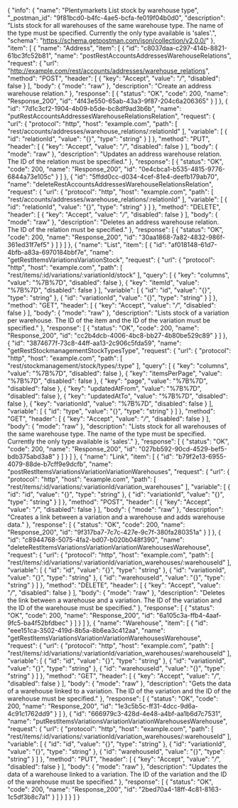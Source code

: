 {
  "info": {
    "name": "Plentymarkets List stock by warehouse type",
    "_postman_id": "9f81bcd0-b4fc-4ae5-bcfa-fe019f04b0d0",
    "description": "Lists stock for all warehouses of the same warehouse type. The name of the type must be specified. Currently the only type available is 'sales'.",
    "schema": "https://schema.getpostman.com/json/collection/v2.0.0/"
  },
  "item": [
    {
      "name": "Address",
      "item": [
        {
          "id": "c8037daa-c297-414b-8821-61bc3fc52b81",
          "name": "postRestAccountsAddressesWarehouseRelations",
          "request": {
            "url": "http://example.com/rest/accounts/addresses/warehouse_relations",
            "method": "POST",
            "header": [
              {
                "key": "Accept",
                "value": "*/*",
                "disabled": false
              }
            ],
            "body": {
              "mode": "raw"
            },
            "description": "Create an address warehouse relation."
          },
          "response": [
            {
              "status": "OK",
              "code": 200,
              "name": "Response_200",
              "id": "4f43e550-65ab-43a3-9f87-204c6a206365"
            }
          ]
        },
        {
          "id": "7d1c3cf2-1904-4b09-b5de-bc8df9ad3b6b",
          "name": "putRestAccountsAddressesWarehouseRelationsRelation",
          "request": {
            "url": {
              "protocol": "http",
              "host": "example.com",
              "path": [
                "rest/accounts/addresses/warehouse_relations/:relationId"
              ],
              "variable": [
                {
                  "id": "relationId",
                  "value": "{}",
                  "type": "string"
                }
              ]
            },
            "method": "PUT",
            "header": [
              {
                "key": "Accept",
                "value": "*/*",
                "disabled": false
              }
            ],
            "body": {
              "mode": "raw"
            },
            "description": "Updates an address warehouse relation. The ID of the relation must be specified."
          },
          "response": [
            {
              "status": "OK",
              "code": 200,
              "name": "Response_200",
              "id": "0e4cbca1-b535-4815-9776-6844a73e105c"
            }
          ]
        },
        {
          "id": "5ffdd0cc-d034-4cef-81e4-deefb179ab70",
          "name": "deleteRestAccountsAddressesWarehouseRelationsRelation",
          "request": {
            "url": {
              "protocol": "http",
              "host": "example.com",
              "path": [
                "rest/accounts/addresses/warehouse_relations/:relationId"
              ],
              "variable": [
                {
                  "id": "relationId",
                  "value": "{}",
                  "type": "string"
                }
              ]
            },
            "method": "DELETE",
            "header": [
              {
                "key": "Accept",
                "value": "*/*",
                "disabled": false
              }
            ],
            "body": {
              "mode": "raw"
            },
            "description": "Deletes an address warehouse relation. The ID of the relation must be specified."
          },
          "response": [
            {
              "status": "OK",
              "code": 200,
              "name": "Response_200",
              "id": "30aa1868-7a82-4832-986f-361ed31f7ef5"
            }
          ]
        }
      ]
    },
    {
      "name": "List",
      "item": [
        {
          "id": "af018148-61d7-4bfb-a83a-6970184bbf7e",
          "name": "getRestItemsVariationsVariationStock",
          "request": {
            "url": {
              "protocol": "http",
              "host": "example.com",
              "path": [
                "rest/items/:id/variations/:variationId/stock"
              ],
              "query": [
                {
                  "key": "columns",
                  "value": "%7B%7D",
                  "disabled": false
                },
                {
                  "key": "itemId",
                  "value": "%7B%7D",
                  "disabled": false
                }
              ],
              "variable": [
                {
                  "id": "id",
                  "value": "{}",
                  "type": "string"
                },
                {
                  "id": "variationId",
                  "value": "{}",
                  "type": "string"
                }
              ]
            },
            "method": "GET",
            "header": [
              {
                "key": "Accept",
                "value": "*/*",
                "disabled": false
              }
            ],
            "body": {
              "mode": "raw"
            },
            "description": "Lists stock of a variation per warehouse. The ID of the item and the ID of the variation must be specified."
          },
          "response": [
            {
              "status": "OK",
              "code": 200,
              "name": "Response_200",
              "id": "cc2b4dcb-4006-4bc8-bb27-4b80be529c89"
            }
          ]
        },
        {
          "id": "3874677f-73c8-44ff-aa13-2c906c5fda59",
          "name": "getRestStockmanagementStockTypesType",
          "request": {
            "url": {
              "protocol": "http",
              "host": "example.com",
              "path": [
                "rest/stockmanagement/stock/types/:type"
              ],
              "query": [
                {
                  "key": "columns",
                  "value": "%7B%7D",
                  "disabled": false
                },
                {
                  "key": "itemsPerPage",
                  "value": "%7B%7D",
                  "disabled": false
                },
                {
                  "key": "page",
                  "value": "%7B%7D",
                  "disabled": false
                },
                {
                  "key": "updatedAtFrom",
                  "value": "%7B%7D",
                  "disabled": false
                },
                {
                  "key": "updatedAtTo",
                  "value": "%7B%7D",
                  "disabled": false
                },
                {
                  "key": "variationId",
                  "value": "%7B%7D",
                  "disabled": false
                }
              ],
              "variable": [
                {
                  "id": "type",
                  "value": "{}",
                  "type": "string"
                }
              ]
            },
            "method": "GET",
            "header": [
              {
                "key": "Accept",
                "value": "*/*",
                "disabled": false
              }
            ],
            "body": {
              "mode": "raw"
            },
            "description": "Lists stock for all warehouses of the same warehouse type. The name of the type must be specified. Currently the only type available is 'sales'."
          },
          "response": [
            {
              "status": "OK",
              "code": 200,
              "name": "Response_200",
              "id": "027bb592-90cd-4529-bef5-bdb375abd3a8"
            }
          ]
        }
      ]
    },
    {
      "name": "Link",
      "item": [
        {
          "id": "b79f2e13-6955-4079-88de-b7cff9e9dcfb",
          "name": "postRestItemsVariationsVariationVariationWarehouses",
          "request": {
            "url": {
              "protocol": "http",
              "host": "example.com",
              "path": [
                "rest/items/:id/variations/:variationId/variation_warehouses"
              ],
              "variable": [
                {
                  "id": "id",
                  "value": "{}",
                  "type": "string"
                },
                {
                  "id": "variationId",
                  "value": "{}",
                  "type": "string"
                }
              ]
            },
            "method": "POST",
            "header": [
              {
                "key": "Accept",
                "value": "*/*",
                "disabled": false
              }
            ],
            "body": {
              "mode": "raw"
            },
            "description": "Creates a link between a variation and a warehouse and adds warehouse data."
          },
          "response": [
            {
              "status": "OK",
              "code": 200,
              "name": "Response_200",
              "id": "9f317ba7-7c7c-427e-9c7f-380fa280351a"
            }
          ]
        },
        {
          "id": "c8944768-5075-4fa2-bd07-b020b048f390",
          "name": "deleteRestItemsVariationsVariationVariationWarehousesWarehouse",
          "request": {
            "url": {
              "protocol": "http",
              "host": "example.com",
              "path": [
                "rest/items/:id/variations/:variationId/variation_warehouses/:warehouseId"
              ],
              "variable": [
                {
                  "id": "id",
                  "value": "{}",
                  "type": "string"
                },
                {
                  "id": "variationId",
                  "value": "{}",
                  "type": "string"
                },
                {
                  "id": "warehouseId",
                  "value": "{}",
                  "type": "string"
                }
              ]
            },
            "method": "DELETE",
            "header": [
              {
                "key": "Accept",
                "value": "*/*",
                "disabled": false
              }
            ],
            "body": {
              "mode": "raw"
            },
            "description": "Deletes the link between a warehouse and a variation. The ID of the variation and the ID of the warehouse must be specified."
          },
          "response": [
            {
              "status": "OK",
              "code": 200,
              "name": "Response_200",
              "id": "6a105c3a-ffb4-4aaf-9fc5-ba4f52bfdbec"
            }
          ]
        }
      ]
    },
    {
      "name": "Warehouse",
      "item": [
        {
          "id": "eee151ca-3502-419d-8b5a-8b6ea3c412aa",
          "name": "getRestItemsVariationsVariationVariationWarehousesWarehouse",
          "request": {
            "url": {
              "protocol": "http",
              "host": "example.com",
              "path": [
                "rest/items/:id/variations/:variationId/variation_warehouses/:warehouseId"
              ],
              "variable": [
                {
                  "id": "id",
                  "value": "{}",
                  "type": "string"
                },
                {
                  "id": "variationId",
                  "value": "{}",
                  "type": "string"
                },
                {
                  "id": "warehouseId",
                  "value": "{}",
                  "type": "string"
                }
              ]
            },
            "method": "GET",
            "header": [
              {
                "key": "Accept",
                "value": "*/*",
                "disabled": false
              }
            ],
            "body": {
              "mode": "raw"
            },
            "description": "Gets the data of a warehouse linked to a variation. The ID of the variation and the ID of the warehouse must be specified."
          },
          "response": [
            {
              "status": "OK",
              "code": 200,
              "name": "Response_200",
              "id": "1e3c5b5c-ff31-4dcc-9d6a-4c91c1762dd9"
            }
          ]
        },
        {
          "id": "666979c3-428d-4e48-a4bf-aa1b6d7c7531",
          "name": "putRestItemsVariationsVariationVariationWarehousesWarehouse",
          "request": {
            "url": {
              "protocol": "http",
              "host": "example.com",
              "path": [
                "rest/items/:id/variations/:variationId/variation_warehouses/:warehouseId"
              ],
              "variable": [
                {
                  "id": "id",
                  "value": "{}",
                  "type": "string"
                },
                {
                  "id": "variationId",
                  "value": "{}",
                  "type": "string"
                },
                {
                  "id": "warehouseId",
                  "value": "{}",
                  "type": "string"
                }
              ]
            },
            "method": "PUT",
            "header": [
              {
                "key": "Accept",
                "value": "*/*",
                "disabled": false
              }
            ],
            "body": {
              "mode": "raw"
            },
            "description": "Updates the data of a warehouse linked to a variation. The ID of the variation and the ID of the warehouse must be specified."
          },
          "response": [
            {
              "status": "OK",
              "code": 200,
              "name": "Response_200",
              "id": "2bed70a4-18ff-4c81-8163-1c5df3b8c7a1"
            }
          ]
        }
      ]
    }
  ]
}